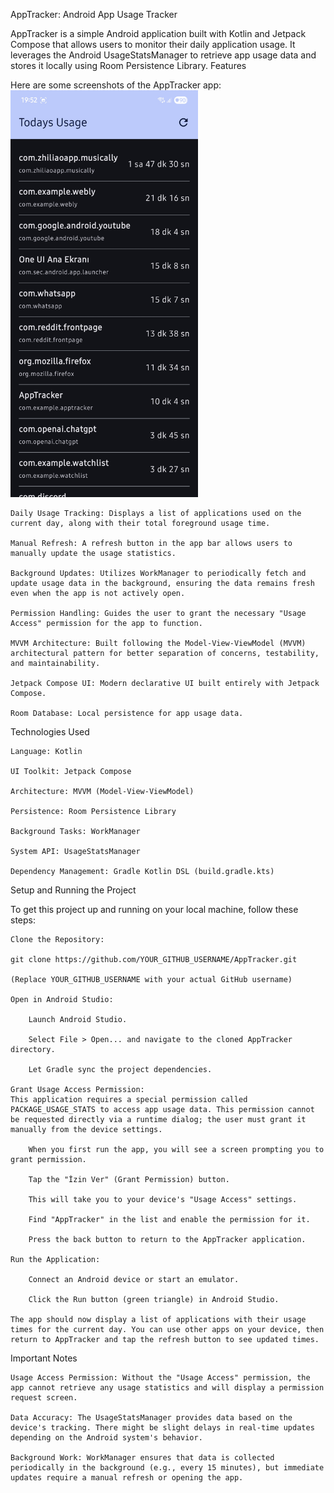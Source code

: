 AppTracker: Android App Usage Tracker

AppTracker is a simple Android application built with Kotlin and Jetpack Compose that allows users to monitor their daily application usage. It leverages the Android UsageStatsManager to retrieve app usage data and stores it locally using Room Persistence Library.
Features

Here are some screenshots of the AppTracker app:
<img src="screenshots/Screenshot_20250708_195212_AppTracker.jpg" width="300"/>

    Daily Usage Tracking: Displays a list of applications used on the current day, along with their total foreground usage time.

    Manual Refresh: A refresh button in the app bar allows users to manually update the usage statistics.

    Background Updates: Utilizes WorkManager to periodically fetch and update usage data in the background, ensuring the data remains fresh even when the app is not actively open.

    Permission Handling: Guides the user to grant the necessary "Usage Access" permission for the app to function.

    MVVM Architecture: Built following the Model-View-ViewModel (MVVM) architectural pattern for better separation of concerns, testability, and maintainability.

    Jetpack Compose UI: Modern declarative UI built entirely with Jetpack Compose.

    Room Database: Local persistence for app usage data.

Technologies Used

    Language: Kotlin

    UI Toolkit: Jetpack Compose

    Architecture: MVVM (Model-View-ViewModel)

    Persistence: Room Persistence Library

    Background Tasks: WorkManager

    System API: UsageStatsManager

    Dependency Management: Gradle Kotlin DSL (build.gradle.kts)

Setup and Running the Project

To get this project up and running on your local machine, follow these steps:

    Clone the Repository:

    git clone https://github.com/YOUR_GITHUB_USERNAME/AppTracker.git

    (Replace YOUR_GITHUB_USERNAME with your actual GitHub username)

    Open in Android Studio:

        Launch Android Studio.

        Select File > Open... and navigate to the cloned AppTracker directory.

        Let Gradle sync the project dependencies.

    Grant Usage Access Permission:
    This application requires a special permission called PACKAGE_USAGE_STATS to access app usage data. This permission cannot be requested directly via a runtime dialog; the user must grant it manually from the device settings.

        When you first run the app, you will see a screen prompting you to grant permission.

        Tap the "İzin Ver" (Grant Permission) button.

        This will take you to your device's "Usage Access" settings.

        Find "AppTracker" in the list and enable the permission for it.

        Press the back button to return to the AppTracker application.

    Run the Application:

        Connect an Android device or start an emulator.

        Click the Run button (green triangle) in Android Studio.

    The app should now display a list of applications with their usage times for the current day. You can use other apps on your device, then return to AppTracker and tap the refresh button to see updated times.

Important Notes

    Usage Access Permission: Without the "Usage Access" permission, the app cannot retrieve any usage statistics and will display a permission request screen.

    Data Accuracy: The UsageStatsManager provides data based on the device's tracking. There might be slight delays in real-time updates depending on the Android system's behavior.

    Background Work: WorkManager ensures that data is collected periodically in the background (e.g., every 15 minutes), but immediate updates require a manual refresh or opening the app.
